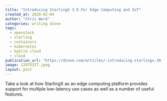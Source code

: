 ```yaml
---
title: "Introducing StarlingX 3.0 For Edge Computing and IoT"
created_at: 2020-02-04
author: "Chris Ward"
categories: writing dzone
tags: 
  - openstack
  - starling
  - containers
  - kubernetes
  - hybrid cloud
  - cloud
publication_url: "https://dzone.com/articles/-introducing-starlingx-30-for-edge-computing-and-i"
image: 12975327.jpeg
layout: post
---
```

Take a look at how StarlingX as an edge computing platform provides support for multiple low-latency use cases as well as a number of useful features.

